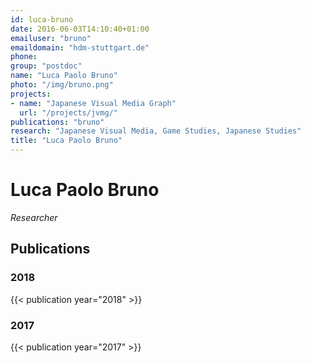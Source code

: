 ```yaml
---
id: luca-bruno
date: 2016-06-03T14:10:40+01:00
emailuser: "bruno"
emaildomain: "hdm-stuttgart.de"
phone: 
group: "postdoc"
name: "Luca Paolo Bruno"
photo: "/img/bruno.png"
projects:
- name: "Japanese Visual Media Graph"
  url: "/projects/jvmg/"
publications: "bruno"
research: "Japanese Visual Media, Game Studies, Japanese Studies"
title: "Luca Paolo Bruno"
---
```


# Luca Paolo Bruno

*Researcher*


## Publications

### 2018
{{< publication year="2018" >}}
### 2017
{{< publication year="2017" >}}

